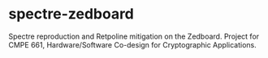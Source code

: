 # spectre-zedboard
Spectre reproduction and Retpoline mitigation on the Zedboard. Project for CMPE 661, Hardware/Software Co-design for Cryptographic Applications.
